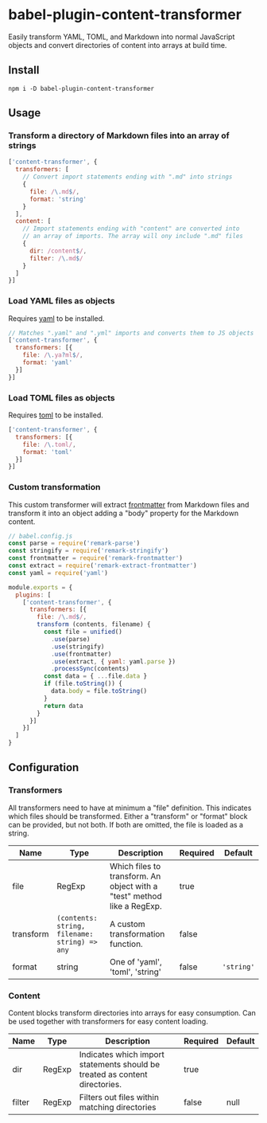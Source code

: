 # babel-plugin-content-transformer
Easily transform YAML, TOML, and Markdown into normal JavaScript objects and
convert directories of content into arrays at build time.

## Install
`npm i -D babel-plugin-content-transformer`
## Usage
### Transform a directory of Markdown files into an array of strings
```javascript
['content-transformer', {
  transformers: [
    // Convert import statements ending with ".md" into strings
    {
      file: /\.md$/,
      format: 'string'
    }
  ],
  content: [
    // Import statements ending with "content" are converted into
    // an array of imports. The array will ony include ".md" files
    {
      dir: /content$/,
      filter: /\.md$/
    }
  ]
}]
```
### Load YAML files as objects
Requires [yaml] to be installed.
```javascript
// Matches ".yaml" and ".yml" imports and converts them to JS objects
['content-transformer', {
  transformers: [{
    file: /\.ya?ml$/,
    format: 'yaml'
  }]
}]
```

### Load TOML files as objects
Requires [toml] to be installed.
```javascript
['content-transformer', {
  transformers: [{
    file: /\.toml/,
    format: 'toml'
  }]
}]
```

### Custom transformation
This custom transformer will extract [frontmatter] from Markdown files and
transform it into an object adding a "body" property for the Markdown content.

```javascript
// babel.config.js
const parse = require('remark-parse')
const stringify = require('remark-stringify')
const frontmatter = require('remark-frontmatter')
const extract = require('remark-extract-frontmatter')
const yaml = require('yaml')

module.exports = {
  plugins: [
    ['content-transformer', {
      transformers: [{
        file: /\.md$/,
        transform (contents, filename) {
          const file = unified()
            .use(parse)
            .use(stringify)
            .use(frontmatter)
            .use(extract, { yaml: yaml.parse })
            .processSync(contents)
          const data = { ...file.data }
          if (file.toString()) {
            data.body = file.toString()
          }
          return data
        }
      }]
    }]
  ]
}
```

## Configuration

### Transformers
All transformers need to have at minimum a "file" definition. This indicates which files should be transformed. Either a "transform" or "format" block can be provided, but not both. If both are omitted, the file is loaded as a string.

| Name        | Type | Description | Required | Default |
| ----------- | ---- | ----------- | -------- | ------- |
| file        | RegExp | Which files to transform. An object with a "test" method like a RegExp. | true | |
| transform   | `(contents: string, filename: string) => any` | A custom transformation function. | false    | |
| format      | string | One of 'yaml', 'toml', 'string' | false | `'string'` |


### Content
Content blocks transform directories into arrays for easy consumption. Can be used together with transformers for easy content loading.

| Name        | Type | Description               | Required | Default |
| ----------- | ---- | -----------               | -------- | ------- |
| dir | RegExp | Indicates which import statements should be treated as content directories. | true | |
| filter | RegExp | Filters out files within matching directories | false | null



[yaml]: https://www.npmjs.com/package/yaml
[toml]: https://www.npmjs.com/package/toml
[frontmatter]: https://github.com/remarkjs/remark-frontmatter